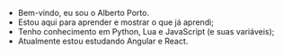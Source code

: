 -  Bem-vindo, eu sou o Alberto Porto.
-  Estou aqui para aprender e mostrar o que já aprendi;
-  Tenho conhecimento em Python, Lua e JavaScript (e suas variáveis);
-  Atualmente estou estudando Angular e React.



<!---
PortoAlberto/PortoAlberto is a ✨ special ✨ repository because its `README.md` (this file) appears on your GitHub profile.
You can click the Preview link to take a look at your changes.
--->
